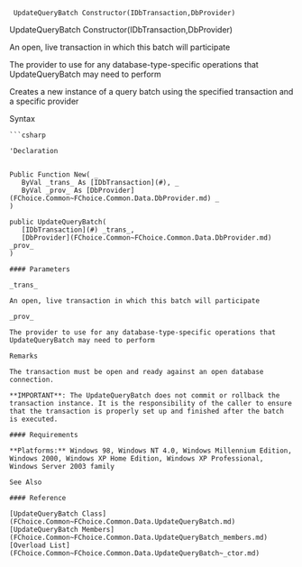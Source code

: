 ﻿     UpdateQueryBatch Constructor(IDbTransaction,DbProvider)                                                   

UpdateQueryBatch Constructor(IDbTransaction,DbProvider)

An open, live transaction in which this batch will participate

The provider to use for any database-type-specific operations that UpdateQueryBatch may need to perform

Creates a new instance of a query batch using the specified transaction and a specific provider

Syntax

```vbnet
```csharp

'Declaration
 

Public Function New( _
   ByVal _trans_ As [IDbTransaction](#), _
   ByVal _prov_ As [DbProvider](FChoice.Common~FChoice.Common.Data.DbProvider.md) _
)

public UpdateQueryBatch( 
   [IDbTransaction](#) _trans_,
   [DbProvider](FChoice.Common~FChoice.Common.Data.DbProvider.md) _prov_
)

#### Parameters

_trans_

An open, live transaction in which this batch will participate

_prov_

The provider to use for any database-type-specific operations that UpdateQueryBatch may need to perform

Remarks

The transaction must be open and ready against an open database connection.

**IMPORTANT**: The UpdateQueryBatch does not commit or rollback the transaction instance. It is the responsibility of the caller to ensure that the transaction is properly set up and finished after the batch is executed.

#### Requirements

**Platforms:** Windows 98, Windows NT 4.0, Windows Millennium Edition, Windows 2000, Windows XP Home Edition, Windows XP Professional, Windows Server 2003 family

See Also

#### Reference

[UpdateQueryBatch Class](FChoice.Common~FChoice.Common.Data.UpdateQueryBatch.md)  
[UpdateQueryBatch Members](FChoice.Common~FChoice.Common.Data.UpdateQueryBatch_members.md)  
[Overload List](FChoice.Common~FChoice.Common.Data.UpdateQueryBatch~_ctor.md)